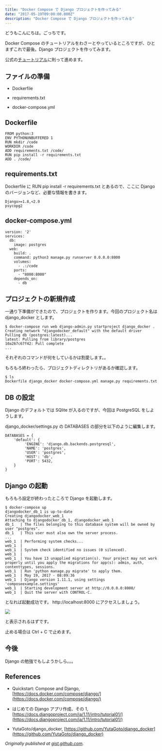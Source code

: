 ```yaml
---
title: "Docker Compose で Django プロジェクトを作ってみる"
date: "2017-05-19T09:00:00.000Z"
description: "Docker Compose で Django プロジェクトを作ってみる"
---
```


どうもこんにちは。ごっちです。

Docker Compose のチュートリアルをわさーとやっているところですが、ひとまずこれで最後。Django プロジェクトを作ってみます。

公式の[チュートリアル](https://docs.docker.com/compose/django/)に則って進めます。

## ファイルの準備

- Dockerfile

- requirements.txt

- docker-compose.yml

## Dockerfile

    FROM python:3
    ENV PYTHONUNBUFFERED 1
    RUN mkdir /code
    WORKDIR /code
    ADD requirements.txt /code/
    RUN pip install -r requirements.txt
    ADD . /code/

## requirements.txt

Dockerfile に RUN pip install -r requirements.txt とあるので、ここに Django のバージョンなど、必要な情報を書きます。

    Django>=1.8,<2.0
    psycopg2

## docker-compose.yml

    version: '2'
    services:
      db:
        image: postgres
      web:
        build: .
        command: python3 manage.py runserver 0.0.0.0:8000
        volumes:
          - .:/code
        ports:
          - "8000:8000"
        depends_on:
          - db

## プロジェクトの新規作成

一通り下準備ができたので、プロジェクトを作ります。今回のプロジェクト名は django_docker とします。

    $ docker-compose run web django-admin.py startproject django_docker .
    Creating network "djangodocker_default" with the default driver
    Pulling db (postgres:latest)...
    latest: Pulling from library/postgres
    10a267c67f42: Pull complete
    ...

それぞれのコマンドが何をしているかは割愛します。。

もろもろ終わったら、プロジェクトディレクトリがあるか確認します。

    $ ls
    Dockerfile django_docker docker-compose.yml manage.py requirements.txt

## DB の設定

Django のデフォルトでは SQlite が入るのですが、今回は PostgreSQL をしようします。

django_docker/settings.py の DATABASES の部分を以下のように編集します。

    DATABASES = {
        'default': {
             'ENGINE': 'django.db.backends.postgresql',
             'NAME': 'postgres',
             'USER': 'postgres',
             'HOST': 'db',
             'PORT': 5432,
        }
    }

## Django の起動

もろもろ設定が終わったところで Django を起動します。

    $ docker-compose up
    djangodocker_db_1 is up-to-date
    Creating djangodocker_web_1
    Attaching to djangodocker_db_1, djangodocker_web_1
    db_1   | The files belonging to this database system will be owned by user "postgres".
    db_1   | This user must also own the server process.
    ...
    web_1  | Performing system checks...
    web_1  |
    web_1  | System check identified no issues (0 silenced).
    web_1  |
    web_1  | You have 13 unapplied migration(s). Your project may not work properly until you apply the migrations for app(s): admin, auth, contenttypes, sessions.
    web_1  | Run 'python manage.py migrate' to apply them.
    web_1  | May 19, 2017 - 08:09:36
    web_1  | Django version 1.11.1, using settings 'composeexample.settings'
    web_1  | Starting development server at http://0.0.0.0:8000/
    web_1  | Quit the server with CONTROL-C.

となれば起動成功です。 http://localhost:8000 にアクセスしましょう。

![](https://cdn-images-1.medium.com/max/3600/0*wsF19HFB1b4v3ZsA.PNG)

と表示されるはずです。

止める場合は Ctrl + C で止めます。

## 今後

Django の勉強でもしようかしら。。。

## References

- Quickstart: Compose and Django, [https://docs.docker.com/compose/django/](https://docs.docker.com/compose/django/)

- はじめての Django アプリ作成、その 1, [https://docs.djangoproject.com/ja/1.11/intro/tutorial01/](https://docs.djangoproject.com/ja/1.11/intro/tutorial01/)

- YutaGoto/django_docker, [https://github.com/YutaGoto/django_docker](https://github.com/YutaGoto/django_docker)

_Originally published at [gist.github.com](https://gist.github.com/YutaGoto/b14b8e165ef5c698f39d5324ed270425)._
